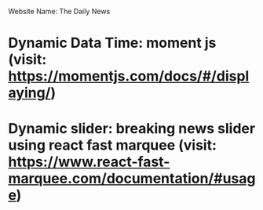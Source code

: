 Website Name: The Daily News

# Dynamic Data Time: moment js (visit: https://momentjs.com/docs/#/displaying/)
# Dynamic slider: breaking news slider using react fast marquee (visit: https://www.react-fast-marquee.com/documentation/#usage)